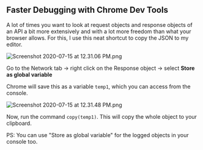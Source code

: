 ## Faster Debugging with Chrome Dev Tools

A lot of times you want to look at request objects and response objects of an API a bit more extensively and with a lot more freedom than what your browser allows. For this, I use this neat shortcut to copy the JSON to my editor.


![Screenshot 2020-07-15 at 12.31.06 PM.png](https://cdn.hashnode.com/res/hashnode/image/upload/v1594796636954/Fc2L_tzr7.png)

Go to the Network tab -> right click on the Response object -> select **Store as global variable**

Chrome will save this as a variable `temp1`, which you can access from the console.


![Screenshot 2020-07-15 at 12.31.48 PM.png](https://cdn.hashnode.com/res/hashnode/image/upload/v1594796795321/mhxMaXfaV.png)

Now, run the command `copy(temp1)`. This will copy the whole object to your clipboard.

PS: You can use "Store as global variable" for the logged objects in your console too.
